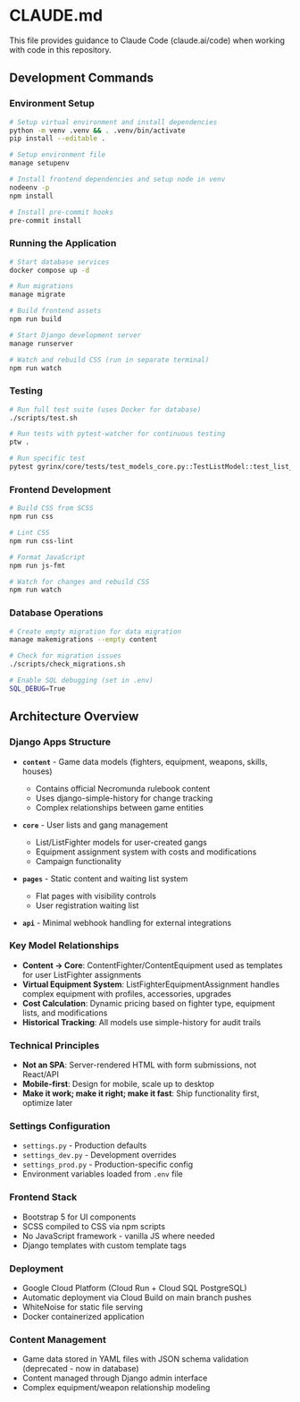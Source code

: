 # CLAUDE.md

This file provides guidance to Claude Code (claude.ai/code) when working with code in this repository.

## Development Commands

### Environment Setup
```bash
# Setup virtual environment and install dependencies
python -m venv .venv && . .venv/bin/activate
pip install --editable .

# Setup environment file
manage setupenv

# Install frontend dependencies and setup node in venv
nodeenv -p
npm install

# Install pre-commit hooks
pre-commit install
```

### Running the Application
```bash
# Start database services
docker compose up -d

# Run migrations
manage migrate

# Build frontend assets
npm run build

# Start Django development server
manage runserver

# Watch and rebuild CSS (run in separate terminal)
npm run watch
```

### Testing
```bash
# Run full test suite (uses Docker for database)
./scripts/test.sh

# Run tests with pytest-watcher for continuous testing
ptw .

# Run specific test
pytest gyrinx/core/tests/test_models_core.py::TestListModel::test_list_creation
```

### Frontend Development
```bash
# Build CSS from SCSS
npm run css

# Lint CSS
npm run css-lint

# Format JavaScript
npm run js-fmt

# Watch for changes and rebuild CSS
npm run watch
```

### Database Operations
```bash
# Create empty migration for data migration
manage makemigrations --empty content

# Check for migration issues
./scripts/check_migrations.sh

# Enable SQL debugging (set in .env)
SQL_DEBUG=True
```

## Architecture Overview

### Django Apps Structure
- **`content`** - Game data models (fighters, equipment, weapons, skills, houses)
  - Contains official Necromunda rulebook content
  - Uses django-simple-history for change tracking
  - Complex relationships between game entities

- **`core`** - User lists and gang management
  - List/ListFighter models for user-created gangs
  - Equipment assignment system with costs and modifications
  - Campaign functionality

- **`pages`** - Static content and waiting list system
  - Flat pages with visibility controls
  - User registration waiting list

- **`api`** - Minimal webhook handling for external integrations

### Key Model Relationships
- **Content → Core**: ContentFighter/ContentEquipment used as templates for user ListFighter assignments
- **Virtual Equipment System**: ListFighterEquipmentAssignment handles complex equipment with profiles, accessories, upgrades
- **Cost Calculation**: Dynamic pricing based on fighter type, equipment lists, and modifications
- **Historical Tracking**: All models use simple-history for audit trails

### Technical Principles
- **Not an SPA**: Server-rendered HTML with form submissions, not React/API
- **Mobile-first**: Design for mobile, scale up to desktop
- **Make it work; make it right; make it fast**: Ship functionality first, optimize later

### Settings Configuration
- `settings.py` - Production defaults
- `settings_dev.py` - Development overrides
- `settings_prod.py` - Production-specific config
- Environment variables loaded from `.env` file

### Frontend Stack
- Bootstrap 5 for UI components
- SCSS compiled to CSS via npm scripts
- No JavaScript framework - vanilla JS where needed
- Django templates with custom template tags

### Deployment
- Google Cloud Platform (Cloud Run + Cloud SQL PostgreSQL)
- Automatic deployment via Cloud Build on main branch pushes
- WhiteNoise for static file serving
- Docker containerized application

### Content Management
- Game data stored in YAML files with JSON schema validation (deprecated - now in database)
- Content managed through Django admin interface
- Complex equipment/weapon relationship modeling
